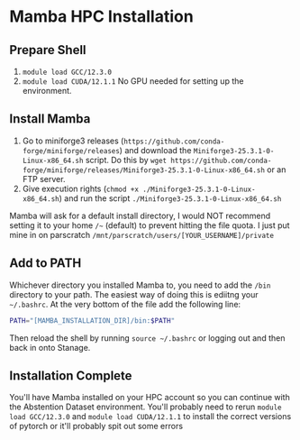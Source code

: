 # Mamba HPC Installation

## Prepare Shell
1. `module load GCC/12.3.0`
2. `module load CUDA/12.1.1`
No GPU needed for setting up the environment.

## Install Mamba
1. Go to miniforge3 releases (`https://github.com/conda-forge/miniforge/releases`) and download the `Miniforge3-25.3.1-0-Linux-x86_64.sh` script. Do this by `wget https://github.com/conda-forge/miniforge/releases/Miniforge3-25.3.1-0-Linux-x86_64.sh` or an FTP server.
2. Give execution rights (`chmod +x ./Miniforge3-25.3.1-0-Linux-x86_64.sh`) and run the script `./Miniforge3-25.3.1-0-Linux-x86_64.sh`

Mamba will ask for a default install directory, I would NOT recommend setting it to your home `/~` (default) to prevent hitting the file quota. I just put mine in on parscratch `/mnt/parscratch/users/[YOUR_USERNAME]/private`

## Add to PATH
Whichever directory you installed Mamba to, you need to add the `/bin` directory to your path. The easiest way of doing this is ediitng your `~/.bashrc`. At the very bottom of the file add the following line:
```bash
PATH="[MAMBA_INSTALLATION_DIR]/bin:$PATH"
```

Then reload the shell by running `source ~/.bashrc` or logging out and then back in onto Stanage.

## Installation Complete
You'll have Mamba installed on your HPC account so you can continue with the Abstention Dataset environment. You'll probably need to rerun `module load GCC/12.3.0` and `module load CUDA/12.1.1` to install the correct versions of pytorch or it'll probably spit out some errors
